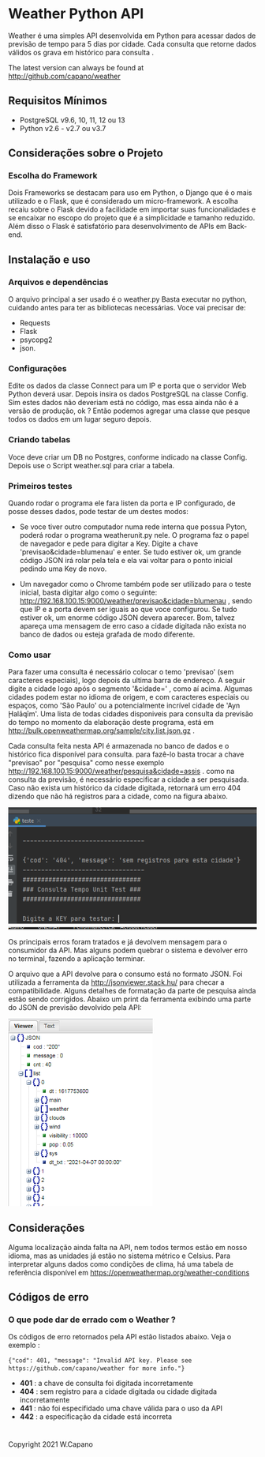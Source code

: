 # Weather Python API

Weather é uma simples API desenvolvida em Python para acessar dados de previsão de tempo para 5 dias por cidade. Cada consulta que retorne dados válidos os grava em histórico para consulta .

The latest version can always be found at http://github.com/capano/weather

## Requisitos Mínimos

* PostgreSQL v9.6, 10, 11, 12 ou 13 
* Python v2.6 - v2.7 ou v3.7

## Considerações sobre o Projeto

### Escolha do Framework

Dois Frameworks se destacam para uso em Python, o Django que é o mais utilizado e o Flask, que é considerado um micro-framework.
A escolha recaiu sobre o Flask devido a facilidade em importar suas funcionalidades e se encaixar no escopo do projeto que é a simplicidade e tamanho reduzido.
Além disso o Flask é satisfatório para desenvolvimento de APIs em Back-end.

## Instalação e uso

### Arquivos e dependências

O arquivo principal a ser usado é o weather.py
Basta executar no python, cuidando antes para ter as bibliotecas necessárias. 
Voce vai precisar de:

* Requests
* Flask
* psycopg2 
* json.

### Configurações

Edite os dados da classe Connect para um IP e porta que o servidor Web Python deverá usar.
Depois insira os dados PostgreSQL na classe Config.
Sim estes dados não deveriam está no código, mas essa ainda não é a versão de produção, ok ? Então podemos agregar uma classe que pesque todos os dados em um lugar seguro depois.

### Criando tabelas

Voce deve criar um DB no Postgres, conforme indicado na classe Config. Depois use o Script weather.sql para criar a tabela.

### Primeiros testes

Quando rodar o programa ele fara listen da porta e IP configurado, de posse desses dados, pode testar de um destes modos:

* Se voce tiver outro computador numa rede interna que possua Pyton, poderá rodar o programa weatherunit.py nele. 
O programa faz o papel de navegador e pede para digitar a Key. Digite a chave 'previsao&cidade=blumenau' e enter.
Se tudo estiver ok, um grande código JSON irá rolar pela tela e ela vai voltar para o ponto inicial pedindo uma Key de novo.

* Um navegador como o Chrome também pode ser utilizado para o teste inicial, basta digitar algo como o seguinte: 
http://192.168.100.15:9000/weather/previsao&cidade=blumenau , sendo que IP e a porta devem ser iguais ao que voce configurou.
Se tudo estiver ok, um enorme código JSON devera aparecer. Bom, talvez apareça uma mensagem de erro caso a cidade digitada não exista no banco de dados ou esteja grafada de modo diferente.


### Como usar

Para fazer uma consulta é necessário colocar o temo 'previsao' (sem caracteres especiais), logo depois da ultima barra de endereço.
A seguir digite a cidade logo após o segmento '&cidade=' , como aí acima. 
Algumas cidades podem estar no idioma de origem, e com caracteres especiais ou espaços, como 'São Paulo' ou a potencialmente incrível cidade de 'Ayn Ḩalāqīm'.
Uma lista de todas cidades disponiveis para consulta da previsão do tempo no momento da elaboração deste programa, está em http://bulk.openweathermap.org/sample/city.list.json.gz .

Cada consulta feita nesta API é armazenada no banco de dados e o histórico fica disponível para consulta.
para fazê-lo basta trocar a chave "previsao" por "pesquisa" como nesse exemplo http://192.168.100.15:9000/weather/pesquisa&cidade=assis .
como na consulta da previsão, é necessário especificar a cidade a ser pesquisada.
Caso não exista um histórico da cidade digitada, retornará um erro 404 dizendo que não há registros para a cidade, como na figura abaixo.

![alt text](https://github.com/capano/weather/blob/main/Figura_01.png)

Os principais erros foram tratados e já devolvem mensagem para o consumidor da API. Mas alguns podem quebrar o sistema e devolver erro no terminal, fazendo a aplicação terminar.

O arquivo que a API devolve para o consumo está no formato JSON. Foi utilizada a ferramenta da http://jsonviewer.stack.hu/ para checar a compatibilidade. Alguns detalhes de formatação da parte de pesquisa ainda estão sendo corrigidos. Abaixo um print da ferramenta exibindo uma parte do JSON de  previsão devolvido pela API:


![alt text](https://github.com/capano/weather/blob/main/Figura_02.png)

## Considerações

Alguma localização ainda falta na API, nem todos termos estão em nosso idioma, mas as unidades já estão no sistema métrico e Celsius.
Para interpretar alguns dados como condições de clima, há uma tabela de referência disponível em https://openweathermap.org/weather-conditions

## Códigos de erro

### O que pode dar de errado com o Weather ?
Os códigos de erro retornados pela API estão listados abaixo. Veja o exemplo :


```
{"cod": 401, "message": "Invalid API key. Please see https://github.com/capano/weather for more info."}
```

 - **401** : a chave de consulta foi digitada incorretamente 
 - **404** : sem registro para a cidade digitada ou cidade digitada incorretamente
 - **441** : não foi especifidado uma chave válida para o uso da API
 - **442** : a especificação da cidade está incorreta
 

#

Copyright 2021 W.Capano	

        
          
